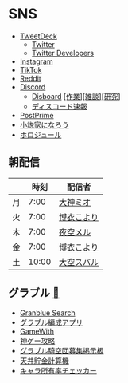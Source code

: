 # SNS
- [TweetDeck](https://tweetdeck.twitter.com/)
  - [Twitter](https://twitter.com/home)
  - [Twitter Developers](https://developer.twitter.com/en/apps/)
- [Instagram](https://www.instagram.com/)
- [TikTok](https://www.tiktok.com/)
- [Reddit](https://www.reddit.com/)
- [Discord](https://discord.com/app)
  - [Disboard](https://disboard.org/ja) [[作業]](https://disboard.org/ja/servers/tag/%E4%BD%9C%E6%A5%AD)[[雑談]](https://disboard.org/ja/servers/tag/%E9%9B%91%E8%AB%87)[[研究]](https://disboard.org/ja/servers/tag/%E7%A0%94%E7%A9%B6)
  - [ディスコード速報](https://dissoku.net/search/tag/%E4%BD%9C%E6%A5%AD?page=1)
- [PostPrime](https://postprime.com)
- [小説家になろう](https://syosetu.com/favnovelmain/list/)
- [ホロジュール](https://schedule.hololive.tv/)

## 朝配信

  |     | 時刻  |                                 配信者                                 |
  | --- | ----- | ---------------------------------------------------------------------- |
  | 月  | 7:00  | [大神ミオ](https://www.youtube.com/channel/UCp-5t9SrOQwXMU7iIjQfARg)   |
  | 火  | 7:00  | [博衣こより](https://www.youtube.com/channel/UC6eWCld0KwmyHFbAqK3V-Rw) |
  | 木  | 7:00  | [夜空メル](https://www.youtube.com/channel/UCD8HOxPs4Xvsm8H0ZxXGiBw)   |
  | 金  | 7:00  | [博衣こより](https://www.youtube.com/channel/UC6eWCld0KwmyHFbAqK3V-Rw) |
  | 土  | 10:00 | [大空スバル](https://www.youtube.com/channel/UCvzGlP9oQwU--Y0r9id_jnA) |

## グラブル [🔗](http://game.granbluefantasy.jp/#mypage)
- [Granblue Search](https://gbs.eriri.net/)
- [グラブル編成アプリ](http://share.gbf.life/)
- [GameWith](https://xn--bck3aza1a2if6kra4ee0hf.gamewith.jp/)
- [神ゲー攻略](https://kamigame.jp/%E3%82%B0%E3%83%A9%E3%83%96%E3%83%AB/index.html)
- [グラブル騎空団募集掲示板](https://gbf-bbs.com/)
- [天井貯金計算機](http://2shin.net/tokidoki/grbl/tenjo.html)
- [キャラ所有率チェッカー](https://xn--bck3aza1a2if6kra4ee0hf.gamewith.jp/article/show/54257#sdtZsIMtXsKtnsItnTsIuCsI2BsZ2DsRN2SsKIQtnZsZRQtXsJ2QtfsQIb2f2RsmthsJtRFelsCCtPP2ctnse2hsZtbRsItWbsMtijsZJuBtahskCtCsOjatmUIsktWsn2itCuCtWjskuAtGHJmmaGYshtnl)
